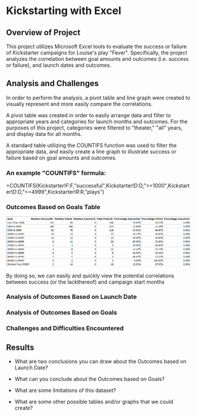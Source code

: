 # Kickstarting with Excel

## Overview of Project
This project utilizes Microsoft Excel tools to evaluate the success or failure of Kickstarter campaigns for Louise's play "Fever". Specifically, the project analyzes the correlation between goal amounts and outcomes (i.e. success or failure), and launch dates and outcomes.

## Analysis and Challenges
In order to perform the analysis, a pivot table and line graph were created to visually represent and more easily compare the correlations.  


A pivot table was created in order to easily arrange data and filter to appropriate years and categories for launch months and outcomes. For the purposes of this project, categories were filtered to "theater," "all" years, and display data for all months. 

A standard table utilizing the COUNTIFS function was used to filter the appropriate data, and easily create a line graph to illustrate success or failure based on goal amounts and outcomes.  

### An example "COUNTIFS" formula:  
=COUNTIFS(Kickstarter!$F:$F,"successful",Kickstarter!$D:$D,">=1000",Kickstarter!$D:$D,"<=4999",Kickstarter!$R:$R,"plays")
### Outcomes Based on Goals Table
![Outcomes Based on Goals Table](resources/Outcomes_Goals_Table.PNG)

By doing so, we can easily and quickly view the potential correlations between success (or the lackthereof) and campaign start months 

### Analysis of Outcomes Based on Launch Date

### Analysis of Outcomes Based on Goals

### Challenges and Difficulties Encountered

## Results

- What are two conclusions you can draw about the Outcomes based on Launch Date?

- What can you conclude about the Outcomes based on Goals?

- What are some limitations of this dataset?

- What are some other possible tables and/or graphs that we could create?
